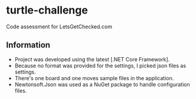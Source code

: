 # turtle-challenge
Code assessment for LetsGetChecked.com

## Information

- Project was developed using the latest [.NET Core Framework].
- Because no format was provided for the settings, I picked json files as settings.
- There's one board and one moves sample files in the application.
- Newtonsoft.Json was used as a NuGet package to handle configuration files.


